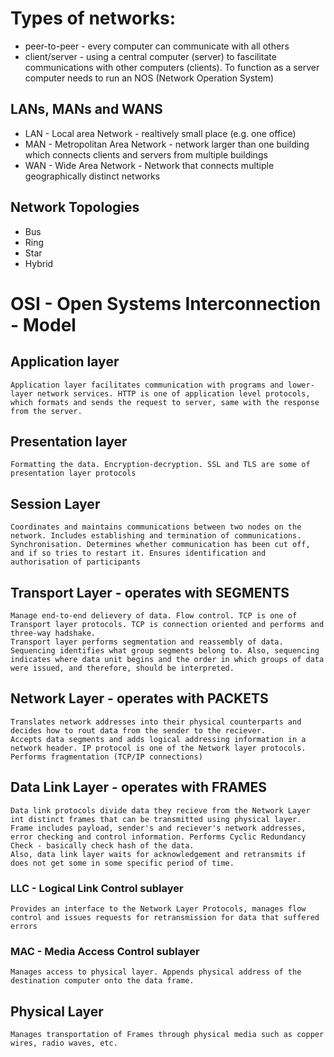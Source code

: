 # Types of networks:
   - peer-to-peer - every computer can communicate with all others
   - client/server - using a central computer (server) to fascilitate communications with other computers (clients). To function as a server       computer needs to run an NOS (Network Operation System)

## LANs, MANs  and WANS
- LAN - Local area Network - realtively small place (e.g. one office)
- MAN - Metropolitan Area Network - network larger than one building which connects clients and servers from multiple buildings
- WAN - Wide Area Network - Network that connects multiple geographically distinct networks

## Network Topologies
- Bus
- Ring
- Star
- Hybrid

# OSI - Open Systems Interconnection - Model

## Application layer
    Application layer facilitates communication with programs and lower-layer network services. HTTP is one of application level protocols, which formats and sends the request to server, same with the response from the server.

## Presentation layer
    Formatting the data. Encryption-decryption. SSL and TLS are some of presentation layer protocols

## Session Layer
    Coordinates and maintains communications between two nodes on the network. Includes establishing and termination of communications. Synchronisation. Determines whether communication has been cut off, and if so tries to restart it. Ensures identification and authorisation of participants

## Transport Layer - operates with SEGMENTS
    Manage end-to-end delievery of data. Flow control. TCP is one of Transport layer protocols. TCP is connection oriented and performs and three-way hadshake. 
    Transport layer performs segmentation and reassembly of data. Sequencing identifies what group segments belong to. Also, sequencing indicates where data unit begins and the order in which groups of data were issued, and therefore, should be interpreted.

## Network Layer - operates with PACKETS
    Translates network addresses into their physical counterparts and decides how to rout data from the sender to the reciever. 
    Accepts data segments and adds logical addressing information in a network header. IP protocol is one of the Network layer protocols.
    Performs fragmentation (TCP/IP connections)

## Data Link Layer - operates with FRAMES
    Data link protocols divide data they recieve from the Network Layer int distinct frames that can be transmitted using physical layer.
    Frame includes payload, sender's and reciever's network addresses, error checking and control information. Performs Cyclic Redundancy Check - basically check hash of the data. 
    Also, data link layer waits for acknowledgement and retransmits if does not get some in some specific period of time.
### LLC - Logical Link Control sublayer
    Provides an interface to the Network Layer Protocols, manages flow control and issues requests for retransmission for data that suffered errors
### MAC - Media Access Control sublayer
    Manages access to physical layer. Appends physical address of the destination computer onto the data frame.

## Physical Layer
    Manages transportation of Frames through physical media such as copper wires, radio waves, etc.
